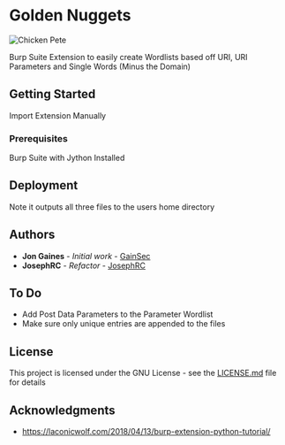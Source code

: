# Golden Nuggets

![Chicken Pete](https://vignette.wikia.nocookie.net/knd/images/2/23/Chickenpete.png/revision/latest/scale-to-width-down/250)

Burp Suite Extension to easily create Wordlists based off URI, URI Parameters and Single Words (Minus the Domain)

## Getting Started

Import Extension Manually

### Prerequisites

Burp Suite with Jython Installed

## Deployment

Note it outputs all three files to the users home directory

## Authors

* **Jon Gaines** - *Initial work* - [GainSec](https://github.com/GainSec)
* **JosephRC** - *Refactor* - [JosephRC](https://github.com/JosephRC)

## To Do

* Add Post Data Parameters to the Parameter Wordlist
* Make sure only unique entries are appended to the files

## License

This project is licensed under the GNU License - see the [LICENSE.md](LICENSE.md) file for details

## Acknowledgments

* https://laconicwolf.com/2018/04/13/burp-extension-python-tutorial/
